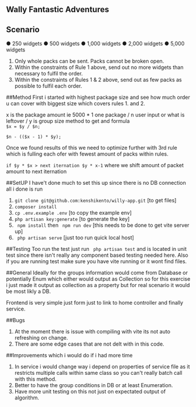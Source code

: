 ## Wally Fantastic Adventures 

## Scenario 
● 250 widgets
● 500 widgets
● 1,000 widgets
● 2,000 widgets
● 5,000 widgets

1. Only whole packs can be sent. Packs cannot be broken open.
2. Within the constraints of Rule 1 above, send out no more widgets than necessary to fulfil
the order.
3. Within the constraints of Rules 1 & 2 above, send out as few packs as possible to fulfil each
order.

##Method
First i started with highest package size and see how much order u can cover with biggest size which covers rules 1. and 2.

x is the package amount ie 5000 * 1 one package / n user input or what is leftover / y is group size
method to get and formula  
```$x = $y / $n;```

```$n - (($x - 1) * $y);``` 


Once we found results of this we need to optimize further with 3rd rule which is fulling each ofer with fewest amount of packs within rules.

``` if $y * $x > next iternation $y * x-1 ``` where we shift amount of packet amount to next iternation
	
##SetUP
I have't done much to set this up since there is no DB connection all i done is run 
1. ```git clone git@github.com:kenshikento/willy-app.git```      [to get files]
2. ```composer install```
3. ```cp .env.example .env```         [to copy the example env] 
4. ```php artisan key:generate```  [to generate the key]
5. ``` npm install``` then ``` npm run dev```   [this needs to be done to get vite server up]
6. ``` php artisan serve```  [just too run quick local host]


##Testing
Too run the test just run ``` php artisan test``` and is located in unit test since there isn't really any component based testing needed here.
Also if you are running test make sure you have vite running or it wont find files.

##General 
Ideally for the groups information would come from Database or potentially Enum which either would output as Collection so for this exercise i just made it output as collection as a property but for real scenario it would be most likly a DB.

Frontend is very simple just form just to link to home controller and finally service.

##Bugs
1. At the moment there is issue with compiling with vite its not auto refreshing on change.
2. There are some edge cases that are not delt with in this code. 

##Improvements which i would do if i had more time
1. In service i would change way i depend on properties of service file as it restricts multiple calls within same class so you can't really batch call with this method.
2. Better to have the group conditions in DB or at least Enumeration.
3. Have more unit testing on this not just on expectated output of algorithm.
